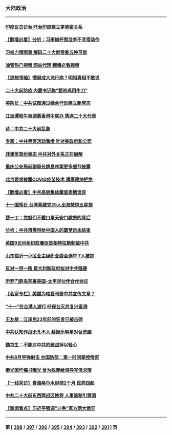 ### 大陆政治
---
#### [印度议员访台 吁台印应建立更紧密关系](../../pages/ncid277/n13837761.md?10031645) 
#### [【翻墙必看】分析：习李碰杯照泄李不寻常动作](../../pages/ncid277/n13837642.md?10031645) 
#### [习权力晴雨表 解码二十大新常委五种可能](../../pages/ncid277/n13837527.md?10031645) 
#### [油管热门视频 网站代理 翻墙必看视频](http://209.222.30.114:81/youtube.html?10031645)
#### [【思想领袖】懦弱成大流行病？明知真相不敢说](../../pages/ncid277/n13820207.md?10031645) 
#### [二十大前防疫 内蒙书记称“要杀鸡用牛刀”](../../pages/ncid277/n13837495.md?10031645) 
#### [美防长：中共试图通过绕台行动建立新常态](../../pages/ncid277/n13837488.md?10031645) 
#### [江派谭铁牛被调离香港中联办 落选二十大代表](../../pages/ncid277/n13837076.md?10031645) 
#### [诗：中共二十大前乱象](../../pages/ncid277/n13837390.md?10031645) 
#### [专家：中共黑客活动激增 针对美政府和公司](../../pages/ncid277/n13837254.md?10031645) 
#### [菲澳英意纷表态 中共对外关系正在崩解](../../pages/ncid277/n13837131.md?10031645) 
#### [重庆公安局前副局长姚昌序案更多细节披露](../../pages/ncid277/n13837134.md?10031645) 
#### [北京要求披露COVID疫苗技术 遭摩德纳拒绝](../../pages/ncid277/n13836871.md?10031645) 
#### [【翻墙必看】中共高层集体露面表情诡异](../../pages/ncid277/n13837050.md?10031645) 
#### [十一国殇日 台湾基建党25人出海焚烧五星旗](../../pages/ncid277/n13836982.md?10031645) 
#### [楚一丁：党魁们不戴口罩天安门献祭的背后](../../pages/ncid277/n13837002.md?10031645) 
#### [分析：中共清零带给中国人的噩梦远未结束](../../pages/ncid277/n13836961.md?10031645) 
#### [英国9民间组织联署促首相特拉斯制裁中共](../../pages/ncid277/n13836933.md?10031645) 
#### [山东临沂一小区业主组织业委会选举 7人被抓](../../pages/ncid277/n13836918.md?10031645) 
#### [反对一带一路 意大利新政府拟对中共强硬](../../pages/ncid277/n13836853.md?10031645) 
#### [所罗门群岛签署美国-太平洋伙伴合作协议](../../pages/ncid277/n13836866.md?10031645) 
#### [【名家专栏】美媒为啥要刊登中共宣传文章？](../../pages/ncid277/n13836801.md?10031645) 
#### [“十一”在台港人游行 吁保台灭共复兴香港](../../pages/ncid277/n13836819.md?10031645) 
#### [王友群：江泽民23年前的狂言已被击碎](../../pages/ncid277/n13836529.md?10031645) 
#### [中共认知作战无孔不入 藉娱乐明星对台洗脑](../../pages/ncid277/n13836744.md?10031645) 
#### [魏京生：不能对中共的统战掉以轻心](../../pages/ncid277/n13836743.md?10031645) 
#### [中共8月导弹射击 台国防部：第一时间掌控情资](../../pages/ncid277/n13836672.md?10031645) 
#### [秦光荣忏悔书曝光 曾为脱罪给领导写信求情](../../pages/ncid277/n13836690.md?10031645) 
#### [【一线采访】青海格尔木封控2个月 民怨四起](../../pages/ncid277/n13836720.md?10031645) 
#### [中共二十大前东西两战区换将 人事诡秘引猜测](../../pages/ncid277/n13836700.md?10031645) 
#### [【新闻看点】习近平强调“斗争”军方两大诡异](../../pages/ncid277/n13836385.md?10031645) 

---
#### 第 [ [398](./398.md?10031645) / [397](./397.md?10031645) / [396](./396.md?10031645) / [395](./395.md?10031645) / [394](./394.md?10031645) / [393](./393.md?10031645) / [392](./392.md?10031645) / [391](./391.md?10031645) ] 页
